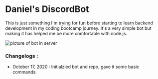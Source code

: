 # Daniel's DiscordBot
This is just something I'm trying for fun before starting to learn backend development in my coding bootcamp journey. It's a very simple bot but making it has helped me be more comfortable with node.js.

![picture of bot in server](https://i.imgur.com/FGeVXBT.png)
### Changelogs :

- October 17, 2020 : Initialzied bot and repo, gave it some basic commands.